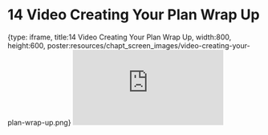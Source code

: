 # 14 Video Creating Your Plan Wrap Up
 
{type: iframe, title:14 Video Creating Your Plan Wrap Up, width:800, height:600, poster:resources/chapt_screen_images/video-creating-your-plan-wrap-up.png}
![](https://hutchdatascience.org/NIH_Data_Sharing/video-creating-your-plan-wrap-up.html)
 

 
